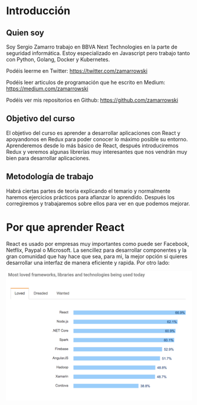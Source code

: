 # Introducción

## Quien soy

Soy Sergio Zamarro trabajo en BBVA Next Technologies en la parte de seguridad informática. Estoy especializado en Javascript pero trabajo tanto con Python, Golang, Docker y Kubernetes.

Podéis leerme en Twitter: https://twitter.com/zamarrowski

Podéis leer articulos de programación que he escrito en Medium: https://medium.com/zamarrowski

Podéis ver mis repositorios en Github: https://github.com/zamarrowski

## Objetivo del curso

El objetivo del curso es aprender a desarrollar aplicaciones con React y apoyandonos en Redux para poder conocer lo máximo posible su entorno. Aprenderemos desde lo más básico de React, después introduciremos Redux y veremos algunas librerías muy interesantes que nos vendrán muy bien para desarrollar aplicaciones.

## Metodología de trabajo

Habrá ciertas partes de teoria explicando el temario y normalmente haremos ejercicios prácticos para afianzar lo aprendido. Después los corregiremos y trabajaremos sobre ellos para ver en que podemos mejorar.

# Por que aprender React

React es usado por empresas muy importantes como puede ser Facebook, Netflix, Paypal o Microsoft. La sencillez para desarrollar componentes y la gran comunidad que hay hace que sea, para mi, la mejor opción si quieres desarrollar una interfaz de manera eficiente y rapida. Por otro lado:

![stackoverflowsurvey](./images/stackoverflow_survey.png)

